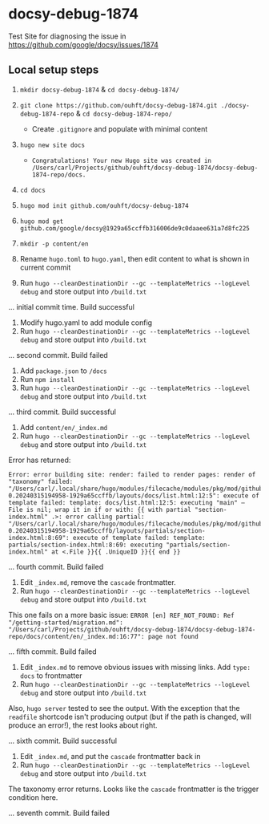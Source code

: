 # docsy-debug-1874

Test Site for diagnosing the issue in https://github.com/google/docsy/issues/1874

## Local setup steps

1.  `mkdir docsy-debug-1874` & `cd docsy-debug-1874/`
2.  `git clone https://github.com/ouhft/docsy-debug-1874.git ./docsy-debug-1874-repo` & `cd docsy-debug-1874-repo/`
    -   Create `.gitignore` and populate with minimal content
3.  `hugo new site docs`

    -   `Congratulations! Your new Hugo site was created in /Users/carl/Projects/github/ouhft/docsy-debug-1874/docsy-debug-1874-repo/docs.`

4.  `cd docs`
5.  `hugo mod init github.com/ouhft/docsy-debug-1874`
6.  `hugo mod get github.com/google/docsy@1929a65ccffb316006de9c0daaee631a7d8fc225`
7.  `mkdir -p content/en`
8.  Rename `hugo.toml` to `hugo.yaml`, then edit content to what is shown in current commit
9.  Run `hugo --cleanDestinationDir --gc --templateMetrics --logLevel debug` and store output into `/build.txt`

... initial commit time. Build successful

1.  Modify hugo.yaml to add module config
2.  Run `hugo --cleanDestinationDir --gc --templateMetrics --logLevel debug` and store output into `/build.txt`

... second commit. Build failed

1.  Add `package.json` to `/docs`
2.  Run `npm install`
3.  Run `hugo --cleanDestinationDir --gc --templateMetrics --logLevel debug` and store output into `/build.txt`

... third commit. Build successful

1.  Add `content/en/_index.md`
2.  Run `hugo --cleanDestinationDir --gc --templateMetrics --logLevel debug` and store output into `/build.txt`

Error has returned:
```
Error: error building site: render: failed to render pages: render of "taxonomy" failed: "/Users/carl/.local/share/hugo/modules/filecache/modules/pkg/mod/github.com/google/docsy@v0.9.2-0.20240315194958-1929a65ccffb/layouts/docs/list.html:12:5": execute of template failed: template: docs/list.html:12:5: executing "main" – File is nil; wrap it in if or with: {{ with partial "section-index.html" .>: error calling partial: "/Users/carl/.local/share/hugo/modules/filecache/modules/pkg/mod/github.com/google/docsy@v0.9.2-0.20240315194958-1929a65ccffb/layouts/partials/section-index.html:8:69": execute of template failed: template: partials/section-index.html:8:69: executing "partials/section-index.html" at <.File }}{{ .UniqueID }}{{ end }}
```

... fourth commit. Build failed

1.  Edit `_index.md`, remove the `cascade` frontmatter.
2.  Run `hugo --cleanDestinationDir --gc --templateMetrics --logLevel debug` and store output into `/build.txt`

This one fails on a more basic issue: `ERROR [en] REF_NOT_FOUND: Ref "/getting-started/migration.md": "/Users/carl/Projects/github/ouhft/docsy-debug-1874/docsy-debug-1874-repo/docs/content/en/_index.md:16:77": page not found`

... fifth commit. Build failed

1.  Edit `_index.md` to remove obvious issues with missing links. Add `type: docs` to frontmatter
2.  Run `hugo --cleanDestinationDir --gc --templateMetrics --logLevel debug` and store output into `/build.txt`

Also, `hugo server` tested to see the output. With the exception that the `readfile` shortcode isn't producing output (but if the path is changed, will produce an error!), the rest looks about right.

... sixth commit. Build successful

1.  Edit `_index.md`, and put the `cascade` frontmatter back in
2.  Run `hugo --cleanDestinationDir --gc --templateMetrics --logLevel debug` and store output into `/build.txt`

The taxonomy error returns. Looks like the `cascade` frontmatter is the trigger condition here.

... seventh commit. Build failed
